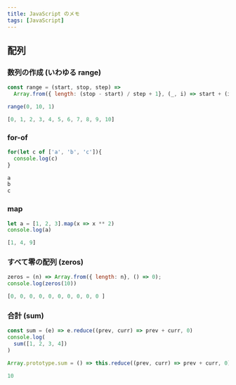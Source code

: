 ```yaml
---
title: JavaScript のメモ
tags: [JavaScript]
---
```


## 配列
### 数列の作成 (いわゆる range)
```js showLineNumbers
const range = (start, stop, step) =>
  Array.from({ length: (stop - start) / step + 1}, (_, i) => start + (i * step));

range(0, 10, 1)
```

```js title="結果"
[0, 1, 2, 3, 4, 5, 6, 7, 8, 9, 10]
```

### for-of
```js showLineNumbers
for(let c of ['a', 'b', 'c']){
  console.log(c)
}
```

```js title="結果"
a
b
c
```

### map
```js showLineNumbers
let a = [1, 2, 3].map(x => x ** 2)
console.log(a)
```

```js title="結果"
[1, 4, 9]
```

### すべて零の配列 (zeros)
```js showLineNumbers
zeros = (n) => Array.from({ length: n}, () => 0);
console.log(zeros(10))
```

```js title="結果"
[0, 0, 0, 0, 0, 0, 0, 0, 0, 0 ]
```


### 合計 (sum)
```js showLineNumbers
const sum = (e) => e.reduce((prev, curr) => prev + curr, 0)
console.log(
  sum([1, 2, 3, 4])
)

Array.prototype.sum = () => this.reduce((prev, curr) => prev + curr, 0)
```

```js title="結果"
10
```
